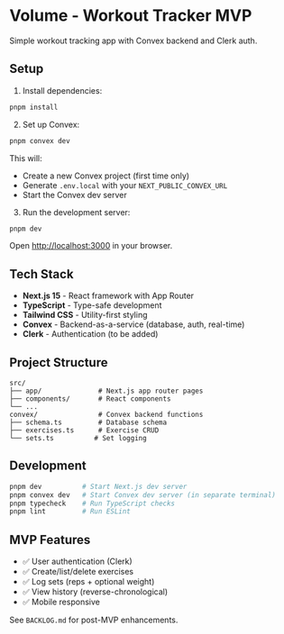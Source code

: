 # Volume - Workout Tracker MVP

Simple workout tracking app with Convex backend and Clerk auth.

## Setup

1. Install dependencies:
```bash
pnpm install
```

2. Set up Convex:
```bash
pnpm convex dev
```
This will:
- Create a new Convex project (first time only)
- Generate `.env.local` with your `NEXT_PUBLIC_CONVEX_URL`
- Start the Convex dev server

3. Run the development server:
```bash
pnpm dev
```

Open [http://localhost:3000](http://localhost:3000) in your browser.

## Tech Stack

- **Next.js 15** - React framework with App Router
- **TypeScript** - Type-safe development
- **Tailwind CSS** - Utility-first styling
- **Convex** - Backend-as-a-service (database, auth, real-time)
- **Clerk** - Authentication (to be added)

## Project Structure

```
src/
├── app/              # Next.js app router pages
├── components/       # React components
└── ...
convex/               # Convex backend functions
├── schema.ts         # Database schema
├── exercises.ts      # Exercise CRUD
└── sets.ts          # Set logging
```

## Development

```bash
pnpm dev          # Start Next.js dev server
pnpm convex dev   # Start Convex dev server (in separate terminal)
pnpm typecheck    # Run TypeScript checks
pnpm lint         # Run ESLint
```

## MVP Features

- ✅ User authentication (Clerk)
- ✅ Create/list/delete exercises
- ✅ Log sets (reps + optional weight)
- ✅ View history (reverse-chronological)
- ✅ Mobile responsive

See `BACKLOG.md` for post-MVP enhancements.
